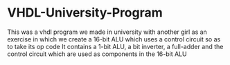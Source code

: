 # VHDL-University-Program
This was a vhdl program we made in university with another girl as an exercise in which we create a 16-bit ALU which uses a control circuit so as to take its op code
It contains a 1-bit ALU, a bit inverter, a full-adder and the control circuit which are used as components in the 16-bit ALU
